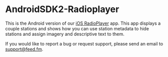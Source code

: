 # AndroidSDK2-Radioplayer

This is the Android version of our [iOS RadioPlayer](https://github.com/feedfm/iOS-RadioPlayer) app. This app displays a couple stations and shows how you can use station metadata to hide stations and assign imagery and descriptive text to them.

If you would like to report a bug or request support, please send an email to support@feed.fm.
